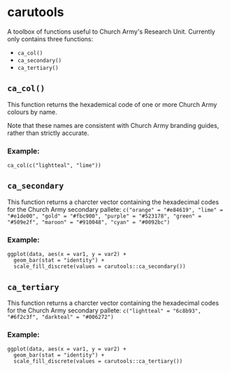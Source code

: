# carutools
A toolbox of functions useful to Church Army's Research Unit. Currently only contains three functions:

- `ca_col()`
- `ca_secondary()` 
- `ca_tertiary()`

## `ca_col()`

This function returns the hexademical code of one or more Church Army colours by name. 

Note that these names are consistent with Church Army branding guides, rather than strictly accurate. 

### Example:

`ca_col(c("lightteal", "lime"))`

## `ca_secondary`

This function returns a charcter vector containing the hexadecimal codes for the Church Army secondary pallete:
`c("orange" = "#e84619", "lime" = "#e1de00", "gold" = "#fbc900", "purple" = "#523178", "green" = "#509e2f", "maroon" = "#910048", "cyan" = "#0092bc")`

### Example:

```{r}
ggplot(data, aes(x = var1, y = var2) +
  geom_bar(stat = "identity") +
  scale_fill_discrete(values = carutools::ca_secondary())
```

## `ca_tertiary`

This function returns a charcter vector containing the hexadecimal codes for the Church Army secondary pallete:
`c("lightteal" = "6c8b93", "#6f2c3f", "darkteal" = "#006272")`

### Example:

```{r}
ggplot(data, aes(x = var1, y = var2) +
  geom_bar(stat = "identity") +
  scale_fill_discrete(values = carutools::ca_tertiary())
```
